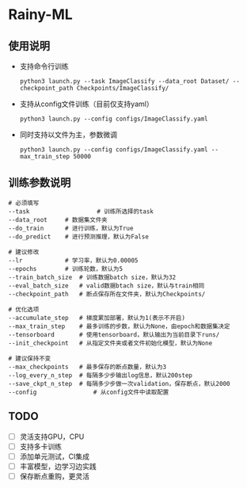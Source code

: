 # Rainy-ML

## 使用说明

* 支持命令行训练

  ```shell
  python3 launch.py --task ImageClassify --data_root Dataset/ --checkpoint_path Checkpoints/ImageClassify/
  ```

* 支持从config文件训练（目前仅支持yaml）

  ```shell
  python3 launch.py --config configs/ImageClassify.yaml
  ```

* 同时支持以文件为主，参数微调

  ```shell
  python3 launch.py --config configs/ImageClassify.yaml --max_train_step 50000
  ```

  

## 训练参数说明

```shell
# 必须填写
--task                   # 训练所选择的task
--data_root		# 数据集文件夹
--do_train		# 进行训练，默认为True
--do_predict	# 进行预测推理，默认为False

# 建议修改
--lr			# 学习率，默认为0.00005
--epochs		# 训练轮数，默认为5
--train_batch_size	# 训练数据batch size，默认为32
--eval_batch_size	# valid数据btach size，默认与train相同
--checkpoint_path	# 断点保存所在文件夹，默认为Checkpoints/

# 优化选项
--accumulate_step	# 梯度累加部署，默认为1(表示不开启)
--max_train_step	# 最多训练的步数，默认为None，由epoch和数据集决定
--tensorboard		# 使用tensorboard，默认输出为当前目录下runs/
--init_checkpoint	# 从指定文件夹或者文件初始化模型，默认为None

# 建议保持不变
--max_checkpoints	# 最多保存的断点数量，默认为3
--log_every_n_step	# 每隔多少步输出log信息，默认200step
--save_ckpt_n_step	# 每隔多少步做一次validation，保存断点，默认2000
--config                # 从config文件中读取配置

```



## TODO

- [ ] 灵活支持GPU，CPU
- [ ] 支持多卡训练
- [ ] 添加单元测试，CI集成
- [ ] 丰富模型，边学习边实践
- [ ] 保存断点重购，更灵活